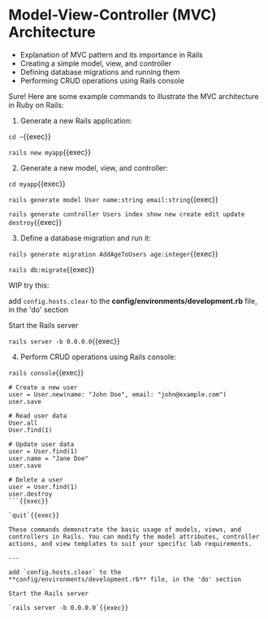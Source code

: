 # Model-View-Controller (MVC) Architecture

- Explanation of MVC pattern and its importance in Rails
- Creating a simple model, view, and controller
- Defining database migrations and running them
- Performing CRUD operations using Rails console


Sure! Here are some example commands to illustrate the MVC architecture in Ruby on Rails:

1. Generate a new Rails application:

`cd ~`{{exec}}

`rails new myapp`{{exec}}


2. Generate a new model, view, and controller:

`cd myapp`{{exec}}

`rails generate model User name:string email:string`{{exec}}

`rails generate controller Users index show new create edit update destroy`{{exec}}



3. Define a database migration and run it:

`rails generate migration AddAgeToUsers age:integer`{{exec}}

`rails db:migrate`{{exec}}

WIP try this:

add `config.hosts.clear` to the  **config/environments/development.rb** file, in the 'do' section

Start the Rails server

`rails server -b 0.0.0.0`{{exec}}



4. Perform CRUD operations using Rails console:

`rails console`{{exec}}



```
# Create a new user
user = User.new(name: "John Doe", email: "john@example.com")
user.save

# Read user data
User.all
User.find(1)

# Update user data
user = User.find(1)
user.name = "Jane Doe"
user.save

# Delete a user
user = User.find(1)
user.destroy
```{{exec}}

`quit`{{exec}}

These commands demonstrate the basic usage of models, views, and controllers in Rails. You can modify the model attributes, controller actions, and view templates to suit your specific lab requirements.

---

add `config.hosts.clear` to the  **config/environments/development.rb** file, in the 'do' section

Start the Rails server

`rails server -b 0.0.0.0`{{exec}}


